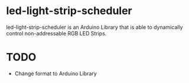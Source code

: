 # led-light-strip-scheduler
led-light-strip-scheduler is an Arduino Library that is able to dynamically control non-addressable RGB LED Strips.
# TODO
* Change format to Arduino Library
